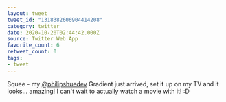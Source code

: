 ```yaml
---
layout: tweet
tweet_id: "1318382606904414208"
category: twitter
date: 2020-10-20T02:44:42.000Z
source: Twitter Web App
favorite_count: 6
retweet_count: 0
tags:
- tweet
---
```


Squee - my [@philipshuedev](https://twitter.com/@philipshuedev) Gradient just arrived, set it up on my TV and it looks... amazing! I can't wait to actually watch a movie with it! :D
